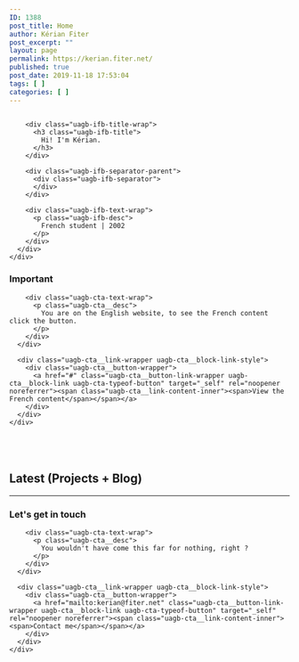 ```yaml
---
ID: 1388
post_title: Home
author: Kérian Fiter
post_excerpt: ""
layout: page
permalink: https://kerian.fiter.net/
published: true
post_date: 2019-11-18 17:53:04
tags: [ ]
categories: [ ]
---
```

<!-- wp:uagb/info-box {"classMigrate":true,"source_type":"image","block_id":"0403fb75","iconImage":{"id":852,"title":"photo profil round transparent","filename":"photo-profil-round-transparent-e1574192581403.png","url":"https://kerian.fiter.net/wp-content/uploads/2019/04/photo-profil-round-transparent-e1574192581403.png","link":"https://kerian.fiter.net/about__trashed/photo-profil-round-transparent/","alt":"","author":"1","description":"","caption":"","name":"photo-profil-round-transparent","status":"inherit","uploadedTo":827,"date":"2019-04-01T18:21:45.000Z","modified":"2019-11-19T19:43:06.000Z","menuOrder":0,"mime":"image/png","type":"image","subtype":"png","icon":"https://kerian.fiter.net/wp-includes/images/media/default.png","dateFormatted":"1st April 2019","nonces":{"update":"c204302d9e","delete":"8bab15589a","edit":"dad62d16aa"},"editLink":"https://kerian.fiter.net/wp-admin/post.php?post=852u0026action=edit","meta":false,"authorName":"Ku00e9rian Fiter","uploadedToLink":"https://kerian.fiter.net/wp-admin/post.php?post=827u0026action=edit","uploadedToTitle":"About","filesizeInBytes":60074,"filesizeHumanReadable":"59 KB","context":"","height":200,"width":200,"orientation":"landscape","sizes":{"thumbnail":{"height":150,"width":150,"url":"https://kerian.fiter.net/wp-content/uploads/2019/04/photo-profil-round-transparent-150x150.png","orientation":"landscape"},"medium":{"height":300,"width":300,"url":"https://kerian.fiter.net/wp-content/uploads/2019/04/photo-profil-round-transparent-300x300.png","orientation":"landscape"},"full":{"url":"https://kerian.fiter.net/wp-content/uploads/2019/04/photo-profil-round-transparent-e1574192581403.png","height":200,"width":200,"orientation":"landscape"}},"compat":{"item":"","meta":""},"acf_errors":false},"showPrefix":false} -->

<div class="wp-block-uagb-info-box uagb-infobox__outer-wrap uagb-block-0403fb75">
  <div class="uagb-infobox__content-wrap uagb-infobox uagb-infobox-has-image uagb-infobox-icon-above-title uagb-infobox-image-valign-top uagb-infobox-enable-border-radius ">
    <div class="uagb-ifb-left-right-wrap">
      <div class="uagb-ifb-content">
        <div class="uagb-ifb-image-icon-content uagb-ifb-imgicon-wrap">
          <div class="uagb-ifb-image">
            <div class="uagb-ifb-image-content">
              <img class="" src="https://kerian.fiter.net/wp-content/uploads/2019/04/photo-profil-round-transparent-150x150.png" alt="" />
            </div>
          </div>
        </div>
        
        <div class="uagb-ifb-title-wrap">
          <h3 class="uagb-ifb-title">
            Hi! I'm Kérian.
          </h3>
        </div>
        
        <div class="uagb-ifb-separator-parent">
          <div class="uagb-ifb-separator">
          </div>
        </div>
        
        <div class="uagb-ifb-text-wrap">
          <p class="uagb-ifb-desc">
            French student | 2002
          </p>
        </div>
      </div>
    </div>
  </div>
</div>

<!-- /wp:uagb/info-box -->

<!-- wp:uagb/call-to-action {"classMigrate":true,"block_id":"5f327fd1","ctaText":"View the French content"} -->

<div class="uagb-cta__outer-wrap uagb-block-5f327fd1">
  <div class="uagb-cta__content-wrap uagb-cta__block uagb-cta__icon-position-right uagb-cta__content-right uagb-cta__content-stacked-tablet uagb-cta__button-valign-middle ">
    <div class="uagb-cta__left-right-wrap">
      <div class="uagb-cta__content">
        <div class="uagb-cta__title-wrap">
          <h3 class="uagb-cta__title">
            Important
          </h3>
        </div>
        
        <div class="uagb-cta-text-wrap">
          <p class="uagb-cta__desc">
            You are on the English website, to see the French content click the button.
          </p>
        </div>
      </div>
      
      <div class="uagb-cta__link-wrapper uagb-cta__block-link-style">
        <div class="uagb-cta__button-wrapper">
          <a href="#" class="uagb-cta__button-link-wrapper uagb-cta__block-link uagb-cta-typeof-button" target="_self" rel="noopener noreferrer"><span class="uagb-cta__link-content-inner"><span>View the French content</span></span></a>
        </div>
      </div>
    </div>
  </div>
</div>

<!-- /wp:uagb/call-to-action -->

<!-- wp:spacer {"height":38} -->

<div style="height:38px" aria-hidden="true" class="wp-block-spacer">
</div>

<!-- /wp:spacer -->

<!-- wp:heading -->

## Latest (Projects + Blog)

<!-- /wp:heading -->

<!-- wp:block {"ref":1904} /-->

<!-- wp:separator -->

<hr class="wp-block-separator" />

<!-- /wp:separator -->

<!-- wp:uagb/call-to-action {"classMigrate":true,"block_id":"e0637a15","ctaText":"Contact me","ctaLink":"mailto:kerian@fiter.net"} -->

<div class="uagb-cta__outer-wrap uagb-block-e0637a15">
  <div class="uagb-cta__content-wrap uagb-cta__block uagb-cta__icon-position-right uagb-cta__content-right uagb-cta__content-stacked-tablet uagb-cta__button-valign-middle ">
    <div class="uagb-cta__left-right-wrap">
      <div class="uagb-cta__content">
        <div class="uagb-cta__title-wrap">
          <h3 class="uagb-cta__title">
            Let's get in touch
          </h3>
        </div>
        
        <div class="uagb-cta-text-wrap">
          <p class="uagb-cta__desc">
            You wouldn't have come this far for nothing, right ?
          </p>
        </div>
      </div>
      
      <div class="uagb-cta__link-wrapper uagb-cta__block-link-style">
        <div class="uagb-cta__button-wrapper">
          <a href="mailto:kerian@fiter.net" class="uagb-cta__button-link-wrapper uagb-cta__block-link uagb-cta-typeof-button" target="_self" rel="noopener noreferrer"><span class="uagb-cta__link-content-inner"><span>Contact me</span></span></a>
        </div>
      </div>
    </div>
  </div>
</div>

<!-- /wp:uagb/call-to-action -->



<!-- wp:image {"linkDestination":"custom"} --><figure class="wp-block-image"> 

<a href="http://www.cs.cmu.edu/~tilt/pinealweb/" target="_blank" rel="noopener noreferrer"><img src="http://www.cs.cmu.edu/~tilt/pinealweb/pineal.gif" alt="" /></a></figure> 

<!-- /wp:image -->